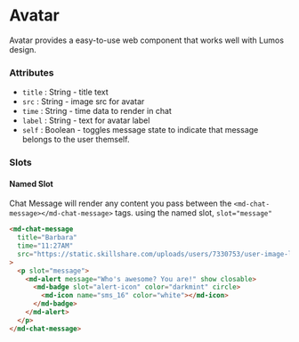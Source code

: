 # Avatar

Avatar provides a easy-to-use web component that works well with Lumos design.

### Attributes

- `title` : String - title text
- `src` : String - image src for avatar
- `time` : String - time data to render in chat
- `label` : String - text for avatar label
- `self` : Boolean - toggles message state to indicate that message belongs to the user themself.

### Slots

#### Named Slot

Chat Message will render any content you pass between the `<md-chat-message></md-chat-message>` tags. using the named slot, `slot="message"`

```html
<md-chat-message
  title="Barbara"
  time="11:27AM"
  src="https://static.skillshare.com/uploads/users/7330753/user-image-large.png"
>
  <p slot="message">
    <md-alert message="Who's awesome? You are!" show closable>
      <md-badge slot="alert-icon" color="darkmint" circle>
        <md-icon name="sms_16" color="white"></md-icon>
      </md-badge>
    </md-alert>
  </p>
</md-chat-message>
```
